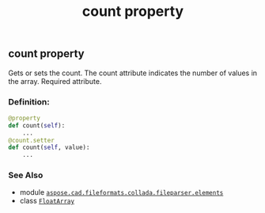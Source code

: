 ﻿---
title: count property
second_title: Aspose.CAD for Python via .NET API References
description: 
type: docs
weight: 30
url: /python-net/aspose.cad.fileformats.collada.fileparser.elements/floatarray/count/
is_root: false
---

## count property


Gets or sets the count.
The count attribute indicates the number of values in the array.
Required attribute.
### Definition:
```python
@property
def count(self):
    ...
@count.setter
def count(self, value):
    ...
```

### See Also
* module [`aspose.cad.fileformats.collada.fileparser.elements`](../../)
* class [`FloatArray`](/cad/python-net/aspose.cad.fileformats.collada.fileparser.elements/floatarray)
